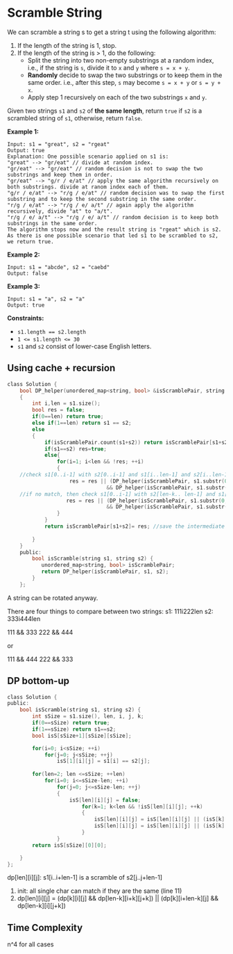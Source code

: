 # Scramble String

We can scramble a string s to get a string t using the following algorithm:

1. If the length of the string is 1, stop.
2. If the length of the string is > 1, do the following:
   - Split the string into two non-empty substrings at a random index, i.e., if the string is `s`, divide it to `x` and `y` where `s = x + y`.
   - **Randomly** decide to swap the two substrings or to keep them in the same order. i.e., after this step, `s` may become `s = x + y` or `s = y + x`.
   - Apply step 1 recursively on each of the two substrings `x` and `y`.

Given two strings `s1` and `s2` of **the same length**, return `true` if `s2` is a scrambled string of `s1`, otherwise, return `false`.

 

**Example 1:**

```
Input: s1 = "great", s2 = "rgeat"
Output: true
Explanation: One possible scenario applied on s1 is:
"great" --> "gr/eat" // divide at random index.
"gr/eat" --> "gr/eat" // random decision is not to swap the two substrings and keep them in order.
"gr/eat" --> "g/r / e/at" // apply the same algorithm recursively on both substrings. divide at ranom index each of them.
"g/r / e/at" --> "r/g / e/at" // random decision was to swap the first substring and to keep the second substring in the same order.
"r/g / e/at" --> "r/g / e/ a/t" // again apply the algorithm recursively, divide "at" to "a/t".
"r/g / e/ a/t" --> "r/g / e/ a/t" // random decision is to keep both substrings in the same order.
The algorithm stops now and the result string is "rgeat" which is s2.
As there is one possible scenario that led s1 to be scrambled to s2, we return true.
```

**Example 2:**

```
Input: s1 = "abcde", s2 = "caebd"
Output: false
```

**Example 3:**

```
Input: s1 = "a", s2 = "a"
Output: true
```

 

**Constraints:**

- `s1.length == s2.length`
- `1 <= s1.length <= 30`
- `s1` and `s2` consist of lower-case English letters.

## Using cache + recursion

```c
class Solution {
    bool DP_helper(unordered_map<string, bool> &isScramblePair, string s1, string s2)
    {
        int i,len = s1.size();
        bool res = false;
        if(0==len) return true;
        else if(1==len) return s1 == s2;
        else
        {
            if(isScramblePair.count(s1+s2)) return isScramblePair[s1+s2]; // checked before, return intermediate result directly
            if(s1==s2) res=true;
            else{
                for(i=1; i<len && !res; ++i)
                {
    //check s1[0..i-1] with s2[0..i-1] and s1[i..len-1] and s2[i..len-1]
                    res = res || (DP_helper(isScramblePair, s1.substr(0,i), s2.substr(0,i)) 
                                && DP_helper(isScramblePair, s1.substr(i,len-i), s2.substr(i,len-i)));
    //if no match, then check s1[0..i-1] with s2[len-k.. len-1] and s1[i..len-1] and s2[0..len-i]
                   res = res || (DP_helper(isScramblePair, s1.substr(0,i), s2.substr(len-i,i)) 
                                && DP_helper(isScramblePair, s1.substr(i,len-i), s2.substr(0,len-i)));
                }
            }
            return isScramblePair[s1+s2]= res; //save the intermediate results
            
        }
    }
    public:
        bool isScramble(string s1, string s2) {
           unordered_map<string, bool> isScramblePair;
           return DP_helper(isScramblePair, s1, s2);
        }
    };
```

A string can be rotated anyway.

There are four things to compare between two strings:
s1: 111i222len
s2: 333i444len

111 && 333
222 && 444

or

111 && 444
222 && 333

## DP bottom-up

```c
class Solution {
public:
    bool isScramble(string s1, string s2) {
        int sSize = s1.size(), len, i, j, k;
        if(0==sSize) return true;
        if(1==sSize) return s1==s2;
        bool isS[sSize+1][sSize][sSize];

        for(i=0; i<sSize; ++i)
            for(j=0; j<sSize; ++j)
                isS[1][i][j] = s1[i] == s2[j];
                
        for(len=2; len <=sSize; ++len)
            for(i=0; i<=sSize-len; ++i)
                for(j=0; j<=sSize-len; ++j)
                {
                    isS[len][i][j] = false;
                        for(k=1; k<len && !isS[len][i][j]; ++k)
                        {
                            isS[len][i][j] = isS[len][i][j] || (isS[k][i][j] && isS[len-k][i+k][j+k]);
                            isS[len][i][j] = isS[len][i][j] || (isS[k][i+len-k][j] && isS[len-k][i][j+k]);
                        }
                }
        return isS[sSize][0][0];            

    }
}; 

```

dp[len][i][j]:
s1[i..i+len-1] is a scramble of s2[j..j+len-1]
1. init: all single char can match if they are the same (line 11)
2. dp[len][i][j] = (dp[k][i][j] && dp[len-k][i+k][j+k]) || (dp[k][i+len-k][j] && dp[len-k][i][j+k])

## Time Complexity

n^4 for all cases